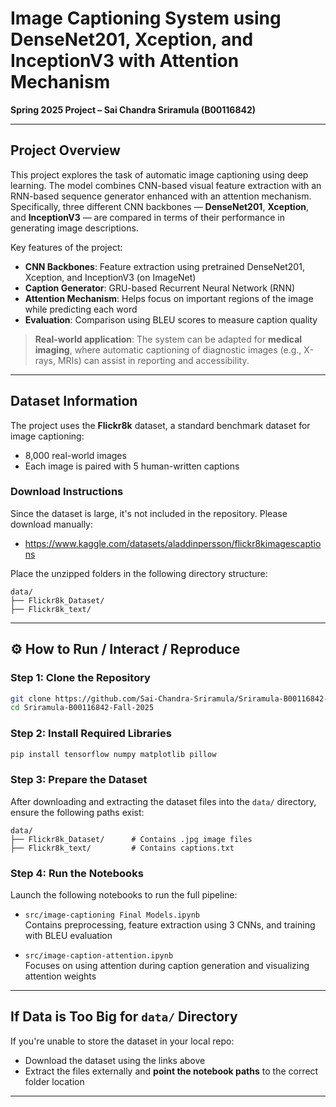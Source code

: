 # Image Captioning System using DenseNet201, Xception, and InceptionV3 with Attention Mechanism  
**Spring 2025 Project – Sai Chandra Sriramula (B00116842)**

---

##  Project Overview

This project explores the task of automatic image captioning using deep learning. The model combines CNN-based visual feature extraction with an RNN-based sequence generator enhanced with an attention mechanism. Specifically, three different CNN backbones — **DenseNet201**, **Xception**, and **InceptionV3** — are compared in terms of their performance in generating image descriptions.

Key features of the project:
-  **CNN Backbones**: Feature extraction using pretrained DenseNet201, Xception, and InceptionV3 (on ImageNet)
-  **Caption Generator**: GRU-based Recurrent Neural Network (RNN)
-  **Attention Mechanism**: Helps focus on important regions of the image while predicting each word
-  **Evaluation**: Comparison using BLEU scores to measure caption quality

>  **Real-world application**: The system can be adapted for **medical imaging**, where automatic captioning of diagnostic images (e.g., X-rays, MRIs) can assist in reporting and accessibility.

---

##  Dataset Information

The project uses the **Flickr8k** dataset, a standard benchmark dataset for image captioning:
-  8,000 real-world images
-  Each image is paired with 5 human-written captions

###  Download Instructions
Since the dataset is large, it's not included in the repository. Please download manually:

- https://www.kaggle.com/datasets/aladdinpersson/flickr8kimagescaptions

Place the unzipped folders in the following directory structure:

```
data/
├── Flickr8k_Dataset/
├── Flickr8k_text/
```

---

## ⚙ How to Run / Interact / Reproduce

###  Step 1: Clone the Repository
```bash
git clone https://github.com/Sai-Chandra-Sriramula/Sriramula-B00116842-Fall-2025.git
cd Sriramula-B00116842-Fall-2025
```

###  Step 2: Install Required Libraries
```bash
pip install tensorflow numpy matplotlib pillow
```

###  Step 3: Prepare the Dataset

After downloading and extracting the dataset files into the `data/` directory, ensure the following paths exist:
```
data/
├── Flickr8k_Dataset/      # Contains .jpg image files
├── Flickr8k_text/         # Contains captions.txt
```

###  Step 4: Run the Notebooks

Launch the following notebooks to run the full pipeline:

- `src/image-captioning Final Models.ipynb`  
   Contains preprocessing, feature extraction using 3 CNNs, and training with BLEU evaluation

- `src/image-caption-attention.ipynb`  
   Focuses on using attention during caption generation and visualizing attention weights

---

##  If Data is Too Big for `data/` Directory

If you're unable to store the dataset in your local repo:
- Download the dataset using the links above
- Extract the files externally and **point the notebook paths** to the correct folder location

---

